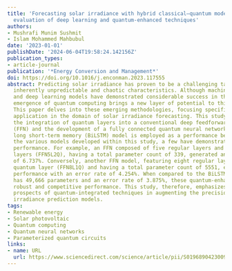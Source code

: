 ```yaml
---
title: 'Forecasting solar irradiance with hybrid classical–quantum models: A comprehensive
  evaluation of deep learning and quantum-enhanced techniques'
authors:
- Mushrafi Munim Sushmit
- Islam Mohammed Mahbubul
date: '2023-01-01'
publishDate: '2024-06-04T19:58:24.142156Z'
publication_types:
- article-journal
publication: '*Energy Conversion and Management*'
doi: https://doi.org/10.1016/j.enconman.2023.117555
abstract: Predicting solar irradiance has proven to be a challenging task due to its
  inherently unpredictable and chaotic characteristics. Although machine learning
  and deep learning models have demonstrated considerable success in this field, the
  emergence of quantum computing brings a new layer of potential to this complex problem.
  This paper delves into these emerging methodologies, focusing specifically on their
  application in the domain of solar irradiance forecasting. This study investigates
  the integration of quantum layers into a conventional deep feedforward neural network
  (FFN) and the development of a fully connected quantum neural network (QNN). A bidirectional
  long short-term memory (BiLSTM) model is employed as a performance benchmark. Among
  the various models developed within this study, a few have demonstrated notable
  performance. For example, an FFN composed of five regular layers and two quantum
  layers (FFN5L2Q), having a total parameter count of 339, generated an error rate
  of 6.737%. Conversely, another FFN model, featuring eight regular layers and one
  quantum layer (FFN8L1Q) and having a total parameter count of 5551, exhibited superior
  performance with an error rate of 4.254%. When compared to the BiLSTM model, which
  has 49,666 parameters and an error rate of 3.875%, these quantum-enhanced FFNs display
  robust and competitive performance. This study, therefore, emphasizes the promising
  prospects of quantum-integrated techniques in augmenting the precision of solar
  irradiance prediction models.
tags:
- Renewable energy
- Solar photovoltaic
- Quantum computing
- Quantum neural networks
- Parameterized quantum circuits
links:
- name: URL
  url: https://www.sciencedirect.com/science/article/pii/S0196890423009019
---
```

